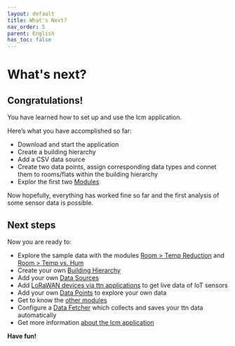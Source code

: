 ```yaml
---
layout: default
title: What's Next?
nav_order: 5
parent: English
has_toc: false
---
```


# What's next?
## Congratulations!
You have learned how to set up and use the lcm application.

Here’s what you have accomplished so far:
- Download and start the application
- Create a building hierarchy
- Add a CSV data source
- Create two data points, assign corresponding data types and connet them to rooms/flats within the building hierarchy
- Explor the first two [Modules](https://hslu-ige-laes.github.io/lcm/docs/modules)

Now hopefully, everything has worked fine so far and the first analysis of some sensor data is possible.


## Next steps
Now you are ready to:
- Explore the sample data with the modules  [Room > Temp Reduction](https://hslu-ige-laes.github.io/lcm/docs/modules/roomTempReduction) and [Room > Temp vs. Hum](https://hslu-ige-laes.github.io/lcm/docs/modules/roomTempHum)
- Create your own [Building Hierarchy](https://hslu-ige-laes.github.io/lcm/docs/settings/bldgHierarchy/)
- Add your own [Data Sources](https://hslu-ige-laes.github.io/lcm/docs/settings/dataSources/) 
- Add [LoRaWAN devices via ttn applications](https://hslu-ige-laes.github.io/lcm/docs/settings/dataSources/#the-things-network-ttn-applications) to get live data of IoT sensors
- Add your own [Data Points](https://hslu-ige-laes.github.io/lcm/docs/settings/dataPoints/) to explore your own data
- Get to know the [other modules](https://hslu-ige-laes.github.io/lcm/docs/modules)
- Configure a [Data Fetcher](https://hslu-ige-laes.github.io/lcm/docs/installation/dataFetcher/) which collects and saves your ttn data automatically
- Get more information [about the lcm application](https://hslu-ige-laes.github.io/lcm/docs/about)

**Have fun!**



